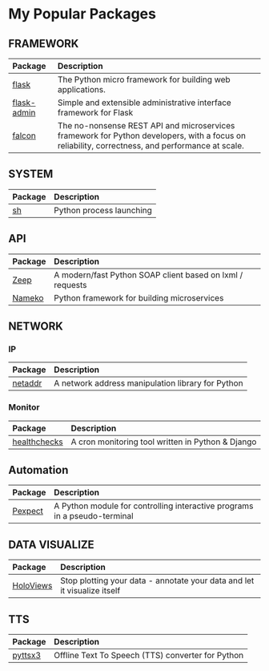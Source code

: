 # My Popular Packages

## FRAMEWORK

| Package | Description |
| :--- | :--- |
| [flask](https://github.com/pallets/flask) |   The Python micro framework for building web applications.  |
| [flask-admin](https://github.com/flask-admin/flask-admin) |   Simple and extensible administrative interface framework for Flask   |
| [falcon](https://github.com/falconry/falcon) |    The no-nonsense REST API and microservices framework for Python developers, with a focus on reliability, correctness, and performance at scale.  |
 



## SYSTEM

| Package | Description |
| :--- | :--- |
| [sh](http://amoffat.github.io/sh/) |  Python process launching  |

## API

| Package | Description |
| :--- | :--- |
| [Zeep](https://docs.python-zeep.org) |  A modern/fast Python SOAP client based on lxml / requests  |
| [Nameko](https://www.nameko.io) |  Python framework for building microservices   |


## NETWORK

### IP 

| Package | Description |
| :--- | :--- |
| [netaddr](https://github.com/netaddr/netaddr) | A network address manipulation library for Python  |


### Monitor

| Package | Description |
| :--- | :--- |
| [healthchecks](https://github.com/healthchecks/healthchecks)  | A cron monitoring tool written in Python & Django   |

## Automation

| Package | Description |
| :--- | :--- |
| [Pexpect](https://github.com/pexpect/pexpect)  |  A Python module for controlling interactive programs in a pseudo-terminal   |





## DATA VISUALIZE

| Package | Description |
| :--- | :--- |
| [HoloViews](http://holoviews.org)   | Stop plotting your data - annotate your data and let it visualize itself |



## TTS

| Package | Description |
| :--- | :--- |
| [pyttsx3](https://github.com/nateshmbhat/pyttsx3)   | Offline Text To Speech (TTS) converter for Python  |

